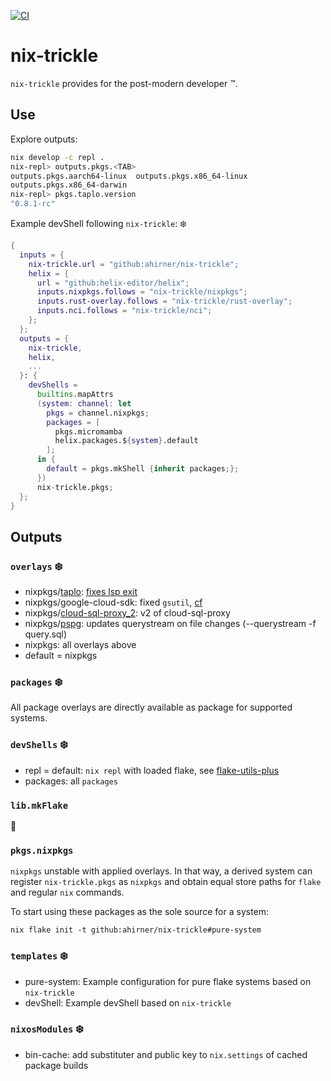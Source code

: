 [![CI](https://github.com/ahirner/nix-trickle/actions/workflows/ci.yml/badge.svg)](https://github.com/ahirner/nix-trickle/actions/workflows/ci.yml)
# nix-trickle

`nix-trickle` provides for the post-modern developer ™️.

## Use

Explore outputs:

```sh
nix develop -c repl .
nix-repl> outputs.pkgs.<TAB>
outputs.pkgs.aarch64-linux  outputs.pkgs.x86_64-linux
outputs.pkgs.x86_64-darwin
nix-repl> pkgs.taplo.version
"0.8.1-rc"
```

Example devShell following `nix-trickle`: ❄️

```nix
{
  inputs = {
    nix-trickle.url = "github:ahirner/nix-trickle";
    helix = {
      url = "github:helix-editor/helix";
      inputs.nixpkgs.follows = "nix-trickle/nixpkgs";
      inputs.rust-overlay.follows = "nix-trickle/rust-overlay";
      inputs.nci.follows = "nix-trickle/nci";
    };
  };
  outputs = {
    nix-trickle,
    helix,
    ...
  }: {
    devShells =
      builtins.mapAttrs
      (system: channel: let
        pkgs = channel.nixpkgs;
        packages = [
          pkgs.micromamba
          helix.packages.${system}.default
        ];
      in {
        default = pkgs.mkShell {inherit packages;};
      })
      nix-trickle.pkgs;
  };
}
```


## Outputs

### `overlays` ❄️

- nixpkgs/[taplo](https://taplo.tamasfe.dev): [fixes lsp exit](https://github.com/tamasfe/taplo/pull/354) 
- nixpkgs/google-cloud-sdk: fixed `gsutil`, [cf](https://github.com/NixOS/nixpkgs/issues/67094#issuecomment-1148856771)
- nixpkgs/[cloud-sql-proxy_2](https://github.com/GoogleCloudPlatform/cloudsql-proxy): v2 of cloud-sql-proxy
- nixpkgs/[pspg](https://github.com/okbob/pspg): updates querystream on file changes (--querystream -f query.sql)
- nixpkgs: all overlays above
- default = nixpkgs


### `packages` ❄️

All package overlays are directly available as package for supported systems.


### `devShells` ❄️

- repl = default: `nix repl` with loaded flake, see [flake-utils-plus](https://github.com/gytis-ivaskevicius/flake-utils-plus)
- packages: all `packages`


### `lib.mkFlake`

🚧


### `pkgs.nixpkgs`

`nixpkgs` unstable with applied overlays. In that way, a derived system can register
`nix-trickle.pkgs` as `nixpkgs` and obtain equal store paths for `flake`
and regular `nix` commands.

To start using these packages as the sole source for a system:

```
nix flake init -t github:ahirner/nix-trickle#pure-system
```

### `templates` ❄️

- pure-system: Example configuration for pure flake systems based on `nix-trickle`
- devShell: Example devShell based on `nix-trickle`


### `nixosModules` ❄️

- bin-cache: add substituter and public key to `nix.settings` of cached package builds
